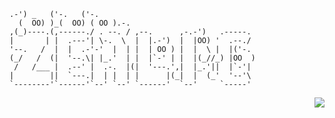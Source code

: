 
```
.-') _   ('-.   ('-.                                 
  (  OO) )_(  OO) ( OO ).-.                             
,(_)----.(,------./ . --. / ,--.      ,-.-')   .-----.  
|       | |  .---'| \-.  \  |  |.-')  |  |OO) '  .--./  
'--.   /  |  |  .-'-'  |  | |  | OO ) |  |  \ |  |('-.  
(_/   /  (|  '--.\| |_.'  | |  |`-' | |  |(_//_) |OO  ) 
 /   /___ |  .--' |  .-.  |(|  '---.',|  |_.'||  |`-'|  
|        ||  `---.|  | |  | |      |(_|  |  (_'  '--'\  
`--------'`------'`--' `--' `------'  `--'     `-----'  
```

[<img align="right" src="https://github-readme-stats.vercel.app/api?username=zealic&hide_border=true">](#)
